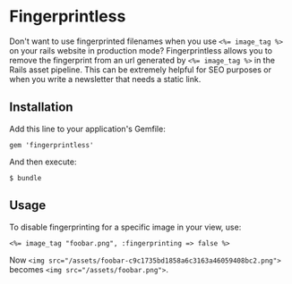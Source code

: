 # Fingerprintless

Don't want to use fingerprinted filenames when you use `<%= image_tag %>` on your rails website in production mode? Fingerprintless allows you to remove the fingerprint from an url generated by `<%= image_tag %>` in the Rails asset pipeline. This can be extremely helpful for SEO purposes or when you write a newsletter that needs a static link.

## Installation

Add this line to your application's Gemfile:

    gem 'fingerprintless'

And then execute:

    $ bundle

## Usage

To disable fingerprinting for a specific image in your view, use:

    <%= image_tag "foobar.png", :fingerprinting => false %>
    
Now `<img src="/assets/foobar-c9c1735bd1858a6c3163a46059408bc2.png">` becomes `<img src="/assets/foobar.png">`.
